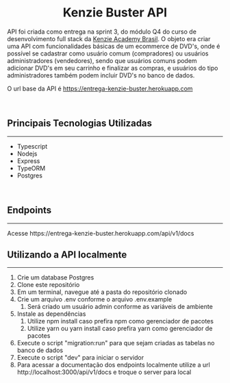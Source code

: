 <h1 align="center"><strong>Kenzie Buster API</strong></h1>

API foi criada como entrega na sprint 3, do módulo Q4 do curso de desenvolvimento full stack da [Kenzie Academy Brasil](www.kenzie.com.br). O objeto era criar uma API com funcionalidades básicas de um ecommerce de DVD's, onde é possível se cadastrar como usuário comum (compradores) ou usuários administradores (vendedores), sendo que usuários comuns podem adicionar DVD's em seu carrinho e finalizar as compras, e usuários do tipo administradores também podem incluir DVD's no banco de dados.

O url base da API é https://entrega-kenzie-buster.herokuapp.com

<br/>

## **Principais Tecnologias Utilizadas**

<hr/>

- Typescript
- Nodejs
- Express
- TypeORM
- Postgres

<br/>

## **Endpoints**

<hr/>
Acesse https://entrega-kenzie-buster.herokuapp.com/api/v1/docs

<br/>

## **Utilizando a API localmente**

<hr/>

1. Crie um database Postgres
2. Clone este repositório
3. Em um terminal, navegue até a pasta do repositório clonado
4. Crie um arquivo .env conforme o arquivo .env.example
   1. Será criado um usuário admin conforme as variáveis de ambiente
5. Instale as dependências
   1. Utilize npm install caso prefira npm como gerenciador de pacotes
   2. Utilize yarn ou yarn install caso prefira yarn como gerenciador de pacotes
6. Execute o script "migration:run" para que sejam criadas as tabelas no banco de dados
7. Execute o script "dev" para iniciar o servidor
8. Para acessar a documentação dos endpoints localmente utilize a url http://localhost:3000/api/v1/docs e troque o server para local
